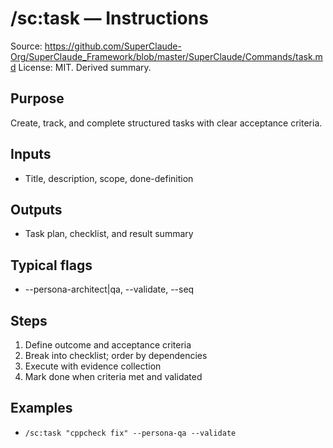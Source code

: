 # /sc:task — Instructions

Source: https://github.com/SuperClaude-Org/SuperClaude_Framework/blob/master/SuperClaude/Commands/task.md
License: MIT. Derived summary.

## Purpose
Create, track, and complete structured tasks with clear acceptance criteria.

## Inputs
- Title, description, scope, done-definition

## Outputs
- Task plan, checklist, and result summary

## Typical flags
- --persona-architect|qa, --validate, --seq

## Steps
1) Define outcome and acceptance criteria
2) Break into checklist; order by dependencies
3) Execute with evidence collection
4) Mark done when criteria met and validated

## Examples
- `/sc:task "cppcheck fix" --persona-qa --validate`
